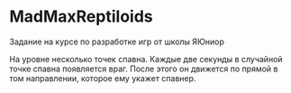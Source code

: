 # MadMaxReptiloids
Задание на курсе по разработке игр от школы ЯЮниор

На уровне несколько точек спавна. Каждые две секунды в случайной точке спавна появляется враг. После этого он движется по прямой в том направлении, которое ему укажет спавнер.

